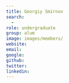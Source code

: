 ```yaml
---
title: Georgiy Smirnov
search:
  - 
role: undergraduate
group: alum
image: images/members/
website:
email: 
google: 
github: 
twitter: 
linkedin: 
---
```



